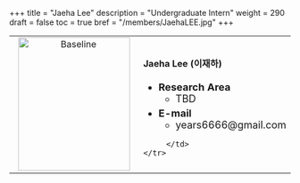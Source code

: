 +++
title = "Jaeha Lee"
description = "Undergraduate Intern"
weight = 290
draft = false
toc = true
bref = "/members/JaehaLEE.jpg"
+++

<table>
    <tr>
       <td width="280" align="center" valign="top">
          <img alt="Baseline" width="200px" height="240" src="/members/JaehaLEE.jpg">
       </td>
       <td>
            <h4>Jaeha Lee (이재하)</h4>
            <ul class="member_info">
                <li style="font-size: 18px"><b>Research Area</b>
                    <ul class="interest">
                        <li style="margin-bottom: 5px">TBD</li>
                    </ul>
                </li>
                <li style="font-size: 18px"><b>E-mail</b>
                    <ul>
                        <li style="margin-bottom: 5px">years6666@gmail.com</li>
                    </ul>
                </li>
            </ul>
            
         </td>
    </tr>
</table>